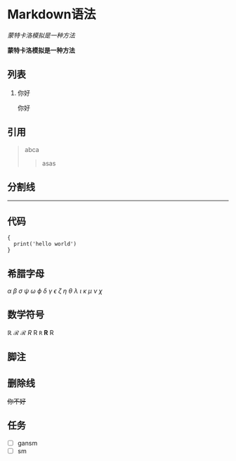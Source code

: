 # Markdown语法
<em>蒙特卡洛模拟是一种方法</em>

<strong>蒙特卡洛模拟是一种方法</strong>

## 列表

<ol>
<li>你好</li>
</ol>

<ol>
<ui>你好</ui>
</ol>

## 引用
>abca
>>asas

## 分割线
---


## 代码
```
{
  print('hello world')
}
```
## 希腊字母

$\alpha$
$\beta$
$\sigma$
$\psi$
$\omega$
$\phi$
$\delta$
$\gamma$
$\epsilon$
$\zeta$
$\eta$
$\theta$
$\lambda$
$\iota$
$\kappa$
$\mu$
$\nu$
$\chi$

## 数学符号
$\mathbb{R}$
$\mathcal{R}$
$\mathscr{R}$
$\mathit{R}$
$\mathsf{R}$
$\mathtt{R}$
$\mathbf{R}$
$\mathrm{R}$

## 脚注
[1^]:啊啊啊
[bignate^]:as

## 删除线
~~你不好~~ 

## 任务
- [ ] gansm 
- [ ] sm  